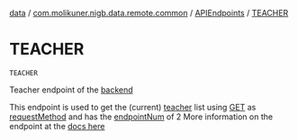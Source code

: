 [data](../../index.md) / [com.molikuner.nigb.data.remote.common](../index.md) / [APIEndpoints](index.md) / [TEACHER](./-t-e-a-c-h-e-r.md)

# TEACHER

`TEACHER`

Teacher endpoint of the [backend](https://nigb.app)

This endpoint is used to get the (current) [teacher](../../com.molikuner.nigb.data/-teacher/index.md)
list using [GET](#) as [requestMethod](#)
and has the [endpointNum](#) of 2
More information on the endpoint at the [docs here](https://nigb.app)

